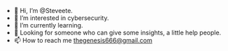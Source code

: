 - 👋 Hi, I’m @Steveete.
- 👀 I’m interested in cybersecurity.
- 🌱 I’m currently learning.
- 💞️ Looking for someone who can give some insights, a little help people.
- 📫 How to reach me thegenesis666@gmail.com

<!---
Steveete/Steveete is a ✨ special ✨ repository because its `README.md` (this file) appears on your GitHub profile.
You can click the Preview link to take a look at your changes.
--->
